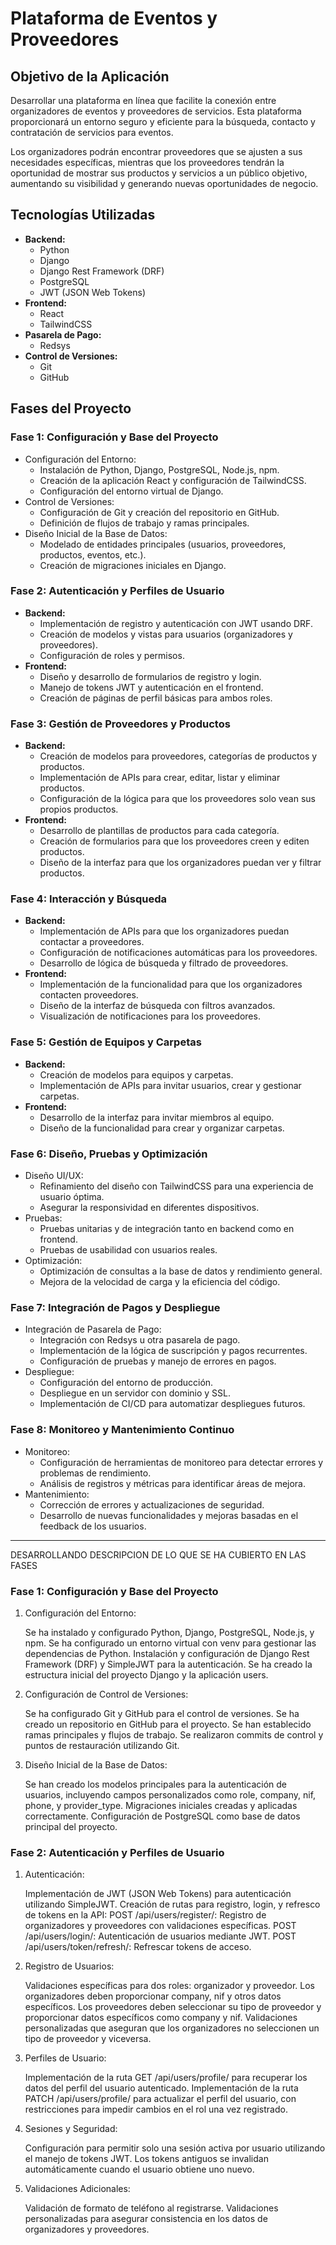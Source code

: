 # Plataforma de Eventos y Proveedores 

## Objetivo de la Aplicación

Desarrollar una plataforma en línea que facilite la conexión entre organizadores de eventos y proveedores de servicios. Esta plataforma proporcionará un entorno seguro y eficiente para la búsqueda, contacto y contratación de servicios para eventos. 

Los organizadores podrán encontrar proveedores que se ajusten a sus necesidades específicas, mientras que los proveedores tendrán la oportunidad de mostrar sus productos y servicios a un público objetivo, aumentando su visibilidad y generando nuevas oportunidades de negocio.

## Tecnologías Utilizadas

* **Backend:**
    * Python
    * Django
    * Django Rest Framework (DRF)
    * PostgreSQL
    * JWT (JSON Web Tokens)
* **Frontend:**
    * React
    * TailwindCSS
* **Pasarela de Pago:**
    * Redsys
* **Control de Versiones:**
    * Git
    * GitHub

## Fases del Proyecto

### Fase 1: Configuración y Base del Proyecto

* Configuración del Entorno:
    * Instalación de Python, Django, PostgreSQL, Node.js, npm.
    * Creación de la aplicación React y configuración de TailwindCSS.
    * Configuración del entorno virtual de Django.
* Control de Versiones:
    * Configuración de Git y creación del repositorio en GitHub.
    * Definición de flujos de trabajo y ramas principales.
* Diseño Inicial de la Base de Datos:
    * Modelado de entidades principales (usuarios, proveedores, productos, eventos, etc.).
    * Creación de migraciones iniciales en Django.

### Fase 2: Autenticación y Perfiles de Usuario

* **Backend:**
    * Implementación de registro y autenticación con JWT usando DRF.
    * Creación de modelos y vistas para usuarios (organizadores y proveedores).
    * Configuración de roles y permisos.
* **Frontend:**
    * Diseño y desarrollo de formularios de registro y login.
    * Manejo de tokens JWT y autenticación en el frontend.
    * Creación de páginas de perfil básicas para ambos roles.

### Fase 3: Gestión de Proveedores y Productos

* **Backend:**
    * Creación de modelos para proveedores, categorías de productos y productos.
    * Implementación de APIs para crear, editar, listar y eliminar productos.
    * Configuración de la lógica para que los proveedores solo vean sus propios productos.
* **Frontend:**
    * Desarrollo de plantillas de productos para cada categoría.
    * Creación de formularios para que los proveedores creen y editen productos.
    * Diseño de la interfaz para que los organizadores puedan ver y filtrar productos.

### Fase 4: Interacción y Búsqueda

* **Backend:**
    * Implementación de APIs para que los organizadores puedan contactar a proveedores.
    * Configuración de notificaciones automáticas para los proveedores.
    * Desarrollo de lógica de búsqueda y filtrado de proveedores.
* **Frontend:**
    * Implementación de la funcionalidad para que los organizadores contacten proveedores.
    * Diseño de la interfaz de búsqueda con filtros avanzados.
    * Visualización de notificaciones para los proveedores.

### Fase 5: Gestión de Equipos y Carpetas

* **Backend:**
    * Creación de modelos para equipos y carpetas.
    * Implementación de APIs para invitar usuarios, crear y gestionar carpetas.
* **Frontend:**
    * Desarrollo de la interfaz para invitar miembros al equipo.
    * Diseño de la funcionalidad para crear y organizar carpetas.

### Fase 6: Diseño, Pruebas y Optimización

* Diseño UI/UX:
    * Refinamiento del diseño con TailwindCSS para una experiencia de usuario óptima.
    * Asegurar la responsividad en diferentes dispositivos.
* Pruebas:
    * Pruebas unitarias y de integración tanto en backend como en frontend.
    * Pruebas de usabilidad con usuarios reales.
* Optimización:
    * Optimización de consultas a la base de datos y rendimiento general.
    * Mejora de la velocidad de carga y la eficiencia del código.

### Fase 7: Integración de Pagos y Despliegue

* Integración de Pasarela de Pago:
    * Integración con Redsys u otra pasarela de pago.
    * Implementación de la lógica de suscripción y pagos recurrentes.
    * Configuración de pruebas y manejo de errores en pagos.
* Despliegue:
    * Configuración del entorno de producción.
    * Despliegue en un servidor con dominio y SSL.
    * Implementación de CI/CD para automatizar despliegues futuros.

### Fase 8: Monitoreo y Mantenimiento Continuo

* Monitoreo:
    * Configuración de herramientas de monitoreo para detectar errores y problemas de rendimiento.
    * Análisis de registros y métricas para identificar áreas de mejora.
* Mantenimiento:
    * Corrección de errores y actualizaciones de seguridad.
    * Desarrollo de nuevas funcionalidades y mejoras basadas en el feedback de los usuarios.
 


-----------------------------------------------------------------------------------------------------------------------------------------------------------------------------
DESARROLLANDO
DESCRIPCION DE LO QUE SE HA CUBIERTO EN LAS FASES


### Fase 1: Configuración y Base del Proyecto

1. Configuración del Entorno:

    Se ha instalado y configurado Python, Django, PostgreSQL, Node.js, y npm.
    Se ha configurado un entorno virtual con venv para gestionar las dependencias de Python.
    Instalación y configuración de Django Rest Framework (DRF) y SimpleJWT para la autenticación.
    Se ha creado la estructura inicial del proyecto Django y la aplicación users.

2. Configuración de Control de Versiones:

    Se ha configurado Git y GitHub para el control de versiones.
    Se ha creado un repositorio en GitHub para el proyecto.
    Se han establecido ramas principales y flujos de trabajo.
    Se realizaron commits de control y puntos de restauración utilizando Git.

3. Diseño Inicial de la Base de Datos:

    Se han creado los modelos principales para la autenticación de usuarios, incluyendo campos personalizados como role, company, nif, phone, y provider_type.
    Migraciones iniciales creadas y aplicadas correctamente.
    Configuración de PostgreSQL como base de datos principal del proyecto.

### Fase 2: Autenticación y Perfiles de Usuario

1. Autenticación:

    Implementación de JWT (JSON Web Tokens) para autenticación utilizando SimpleJWT.
    Creación de rutas para registro, login, y refresco de tokens en la API:
        POST /api/users/register/: Registro de organizadores y proveedores con validaciones específicas.
        POST /api/users/login/: Autenticación de usuarios mediante JWT.
        POST /api/users/token/refresh/: Refrescar tokens de acceso.

2. Registro de Usuarios:

    Validaciones específicas para dos roles: organizador y proveedor.
    Los organizadores deben proporcionar company, nif y otros datos específicos.
    Los proveedores deben seleccionar su tipo de proveedor y proporcionar datos específicos como company y nif.
    Validaciones personalizadas que aseguran que los organizadores no seleccionen un tipo de proveedor y viceversa.

3. Perfiles de Usuario:

    Implementación de la ruta GET /api/users/profile/ para recuperar los datos del perfil del usuario autenticado.
    Implementación de la ruta PATCH /api/users/profile/ para actualizar el perfil del usuario, con restricciones para impedir cambios en el rol una vez registrado.

4. Sesiones y Seguridad:

    Configuración para permitir solo una sesión activa por usuario utilizando el manejo de tokens JWT.
    Los tokens antiguos se invalidan automáticamente cuando el usuario obtiene uno nuevo.

5. Validaciones Adicionales:

    Validación de formato de teléfono al registrarse.
    Validaciones personalizadas para asegurar consistencia en los datos de organizadores y proveedores.
